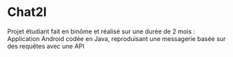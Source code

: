 # Chat2I

Projet étudiant fait en binôme et réalisé sur une durée de 2 mois : Application Android codée en Java, reproduisant une messagerie basée sur des requêtes avec une API

